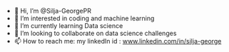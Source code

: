 - 👋 Hi, I’m @Silja-GeorgePR
- 👀 I’m interested in coding and machine learning
- 🌱 I’m currently learning Data science
- 💞️ I’m looking to collaborate on data science challenges
- 📫 How to reach me: my linkedIn id : www.linkedin.com/in/silja-george

<!---
Silja-GeorgePR/Silja-GeorgePR is a ✨ special ✨ repository because its `README.md` (this file) appears on your GitHub profile.
You can click the Preview link to take a look at your changes.
--->
